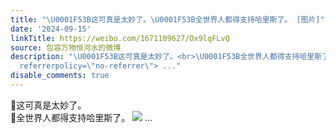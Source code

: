 ```yaml
---
title: "\U0001F53B这可真是太妙了。\U0001F53B全世界人都得支持哈里斯了。 [图片]"
date: '2024-09-15'
linkTitle: https://weibo.com/1671109627/Ox9lqFLvQ
source: 包容万物恒河水的微博
description: "\U0001F53B这可真是太妙了。<br>\U0001F53B全世界人都得支持哈里斯了。 <img style=\"\" src=\"https://tvax4.sinaimg.cn/large/639b1bfbly1htot1y6fgej20eu0shqa1.jpg\"
  referrerpolicy=\"no-referrer\"> ..."
disable_comments: true
---
```

🔻这可真是太妙了。<br>🔻全世界人都得支持哈里斯了。 <img style="" src="https://tvax4.sinaimg.cn/large/639b1bfbly1htot1y6fgej20eu0shqa1.jpg" referrerpolicy="no-referrer"> ...